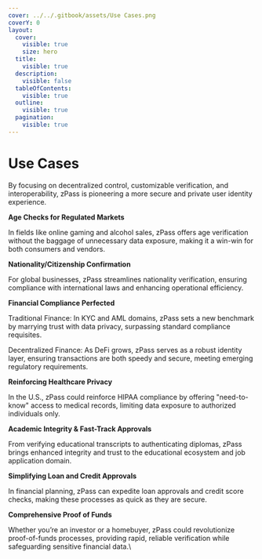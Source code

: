 ```yaml
---
cover: ../../.gitbook/assets/Use Cases.png
coverY: 0
layout:
  cover:
    visible: true
    size: hero
  title:
    visible: true
  description:
    visible: false
  tableOfContents:
    visible: true
  outline:
    visible: true
  pagination:
    visible: true
---
```


# Use Cases

By focusing on decentralized control, customizable verification, and interoperability, zPass is pioneering a more secure and private user identity experience.

**Age Checks for Regulated Markets**

In fields like online gaming and alcohol sales, zPass offers age verification without the baggage of unnecessary data exposure, making it a win-win for both consumers and vendors.

**Nationality/Citizenship Confirmation**

For global businesses, zPass streamlines nationality verification, ensuring compliance with international laws and enhancing operational efficiency.

**Financial Compliance Perfected**

Traditional Finance: In KYC and AML domains, zPass sets a new benchmark by marrying trust with data privacy, surpassing standard compliance requisites.

Decentralized Finance: As DeFi grows, zPass serves as a robust identity layer, ensuring transactions are both speedy and secure, meeting emerging regulatory requirements.

**Reinforcing Healthcare Privacy**

In the U.S., zPass could reinforce HIPAA compliance by offering "need-to-know" access to medical records, limiting data exposure to authorized individuals only.

**Academic Integrity & Fast-Track Approvals**

From verifying educational transcripts to authenticating diplomas, zPass brings enhanced integrity and trust to the educational ecosystem and job application domain.

**Simplifying Loan and Credit Approvals**

In financial planning, zPass can expedite loan approvals and credit score checks, making these processes as quick as they are secure.

**Comprehensive Proof of Funds**

Whether you’re an investor or a homebuyer, zPass could revolutionize proof-of-funds processes, providing rapid, reliable verification while safeguarding sensitive financial data.\
